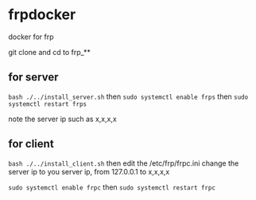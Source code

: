 # frpdocker
docker for frp

git clone and cd to frp_**

## for server

`bash ./../install_server.sh`
then 
`sudo systemctl enable frps`
then 
`sudo systemctl restart frps`

note the server ip such as x,x,x,x

## for client

`bash ./../install_client.sh`
then 
edit the /etc/frp/frpc.ini
change the server ip to you server ip, from 127.0.0.1 to x,x,x,x

`sudo systemctl enable frpc`
then 
`sudo systemctl restart frpc`
